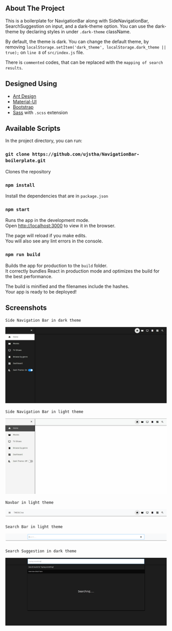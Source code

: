 ## About The Project

This is a boilerplate for NavigationBar along with SideNavigationBar, SearchSuggestion on input, and a dark-theme option. You can use the dark-theme by declaring styles in under `.dark-theme` className.

By default, the theme is dark. You can change the default theme, by removing `localStorage.setItem('dark_theme', localStorage.dark_theme || true);` on `line 8` of `src/index.js` file.

There is `commented` codes, that can be replaced with the `mapping of search results`.

## Designed Using

- [Ant Design](https://ant.design/)
- [Material-UI](https://material-ui.com)
- [Bootstrap](https://getbootstrap.com/)
- [Sass](https://sass-lang.com/) with `.scss` extension

## Available Scripts

In the project directory, you can run:

### `git clone https://github.com/ujstha/NavigationBar-boilerplate.git`

Clones the repository

### `npm install`

Install the dependencies that are in `package.json`

### `npm start`

Runs the app in the development mode.<br />
Open [http://localhost:3000](http://localhost:3000) to view it in the browser.

The page will reload if you make edits.<br />
You will also see any lint errors in the console.

### `npm run build`

Builds the app for production to the `build` folder.<br />
It correctly bundles React in production mode and optimizes the build for the best performance.

The build is minified and the filenames include the hashes.<br />
Your app is ready to be deployed!

## Screenshots

`Side Navigation Bar in dark theme`

![](src/assets/images/Nav-SideNavDark.png)

`Side Navigation Bar in light theme`

![](src/assets/images/SideNavbar.png)

`Navbar in light theme`

![](src/assets/images/Navbar.png)

`Search Bar in light theme`

![](src/assets/images/Searchbar.png)

`Search Suggestion in dark theme`

![](src/assets/images/SearchSuggestion.png)

